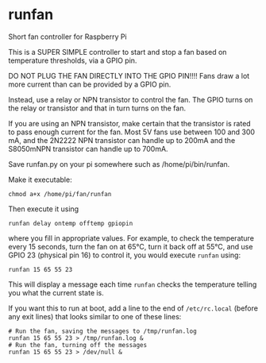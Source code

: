 # runfan
Short fan controller for Raspberry Pi

This is a SUPER SIMPLE controller to start and stop a fan based on temperature thresholds, via a GPIO pin. 

DO NOT PLUG THE FAN DIRECTLY INTO THE GPIO PIN!!!! Fans draw a lot more current than can be provided by a 
GPIO pin.

Instead, use a relay or NPN transistor to control the fan. The GPIO turns on the relay or transistor and that in
turn turns on the fan.

If you are using an NPN transistor, make certain that the transistor is rated to pass enough current for the fan.
Most 5V fans use between 100 and 300 mA, and the 2N2222 NPN transistor can handle up to 200mA and 
the S8050mNPN transistor can handle up to 700mA.

Save runfan.py on your pi somewhere such as /home/pi/bin/runfan.

Make it executable:
```
chmod a+x /home/pi/fan/runfan
```

Then execute it using 
```
runfan delay ontemp offtemp gpiopin
```
where you fill in appropriate values. For example, to check the temperature every 15 seconds, 
turn the fan on at 65°C, turn it back off at 55°C, and use GPIO 23 (physical pin 16) to control it, 
you would execute `runfan` using:
```
runfan 15 65 55 23
```

This will display a message each time `runfan` checks the temperature telling you what the current state is.

If you want this to run at boot, add a line to the end of `/etc/rc.local` (before any exit lines) that looks 
similar to one of these lines:
```
# Run the fan, saving the messages to /tmp/runfan.log
runfan 15 65 55 23 > /tmp/runfan.log &
# Run the fan, turning off the messages
runfan 15 65 55 23 > /dev/null &
```
